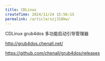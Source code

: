 ```yaml
---
title: CDLinux
createTime: 2024/11/24 15:56:15
permalink: /article/szj310kw/
---
```

CDLinux grub4dos 多功能启动引导管理器

http://grub4dos.chenall.net/

https://github.com/chenall/grub4dos/releases